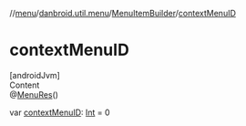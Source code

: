 //[menu](../../index.md)/[danbroid.util.menu](../index.md)/[MenuItemBuilder](index.md)/[contextMenuID](context-menu-i-d.md)



# contextMenuID  
[androidJvm]  
Content  
@[MenuRes](https://developer.android.com/reference/kotlin/androidx/annotation/MenuRes.html)()  
  
var [contextMenuID](context-menu-i-d.md): [Int](https://kotlinlang.org/api/latest/jvm/stdlib/kotlin/-int/index.html) = 0  




